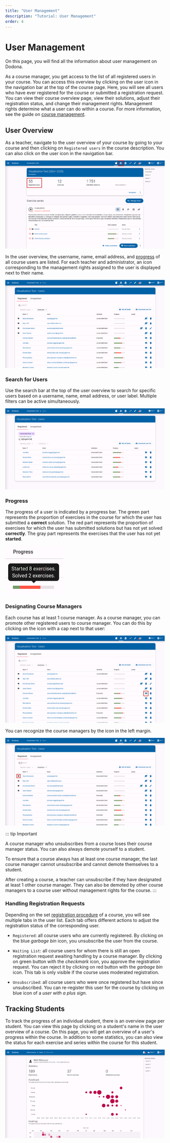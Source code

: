 ```yaml
---
title: "User Management"
description: "Tutorial: User Management"
order: 4
---
```


# User Management

On this page, you will find all the information about user management on Dodona.

As a course manager, you get access to the list of all registered users in your course.
You can access this overview by clicking on the user icon in the navigation bar at the top of the course page.
Here, you will see all users who have ever registered for the course or submitted a registration request.
You can view their course overview page, view their solutions, adjust their registration status, and change their management rights.
Management rights determine what a user can do within a course.
For more information, see the guide on [course management](../course-management/).

## User Overview

As a teacher, navigate to the user overview of your course by going to your course and then clicking on `Registered users` in the course description.
You can also click on the user icon in the navigation bar.

![admin menu users](./staff.course_users.png)

In the user overview, the username, name, email address, and [progress](#progress) of all course users are listed.
For each teacher and administrator, an icon corresponding to the management rights assigned to the user is displayed next to their name.

![users](./staff.users.png)

### Search for Users

Use the search bar at the top of the user overview to search for specific users based on a username, name, email address, or user label.
Multiple filters can be active simultaneously.

![filtered list](./staff.users_filtered.png)

### Progress

The progress of a user is indicated by a progress bar.
The green part represents the proportion of exercises in the course for which the user has submitted a **correct** solution.
The red part represents the proportion of exercises for which the user has submitted solutions but has not yet solved **correctly**.
The gray part represents the exercises that the user has not yet **started**.

![statistics](./staff.user_progress_statistics.png)

### Designating Course Managers

Each course has at least 1 course manager.
As a course manager, you can promote other registered users to course manager.
You can do this by clicking on the icon with a cap next to that user:

![edit permissions](./staff.users_edit_permissions.png)

You can recognize the course managers by the icon in the left margin.

![admin in user overview](./staff.course_users_admin.png)

::: tip Important

A course manager who unsubscribes from a course loses their course manager status.
You can also always demote yourself to a student.

To ensure that a course always has at least one course manager, the last course manager cannot unsubscribe and cannot demote themselves to a student.

After creating a course, a teacher can unsubscribe if they have designated at least 1 other course manager.
They can also be demoted by other course managers to a course user without management rights for the course.
:::

### Handling Registration Requests

Depending on the set [registration procedure](../creating-a-course/#course-properties) of a course, you will see multiple tabs in the user list.
Each tab offers different actions to adjust the registration status of the corresponding user.

* `Registered`: all course users who are currently registered.
  By clicking on the blue _garbage bin_ icon, you unsubscribe the user from the course.

* `Waiting List`: all course users for whom there is still an open registration request awaiting handling by a course manager.
  By clicking on green button with the _checkmark_ icon, you approve the registration request. You can reject it by clicking on red button with the _garbage bin_ icon.
  This tab is only visible if the course uses moderated registration.

* `Unsubscribed`: all course users who were once registered but have since unsubscribed.
  You can re-register this user for the course by clicking on blue icon of a _user with a plus sign_.

## Tracking Students

To track the progress of an individual student, there is an overview page per student.
You can view this page by clicking on a student's name in the user overview of a course.
On this page, you will get an overview of a user's progress within the course.
In addition to some statistics, you can also view the status for each exercise and series within the course for this student.

![course overview](./staff.user_course_overview.png)
